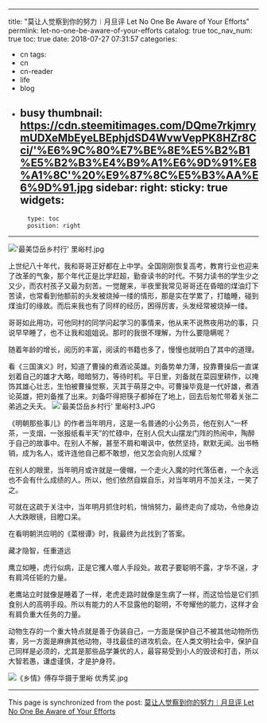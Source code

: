 
---
title: "莫让人觉察到你的努力︱月旦评 Let No One Be Aware of Your Efforts"
permlink: let-no-one-be-aware-of-your-efforts
catalog: true
toc_nav_num: true
toc: true
date: 2018-07-27 07:31:57
categories:
- cn
tags:
- cn
- cn-reader
- life
- blog
- busy
thumbnail: https://cdn.steemitimages.com/DQme7rkjmrymUDXeMbEyeLBEphjdSD4WvwVepPK8HZr8Cci/'%E6%9C%80%E7%BE%8E%E5%B2%B1%E5%B2%B3%E4%B9%A1%E6%9D%91%E8%A1%8C'%20%E9%87%8C%E5%B3%AA%E6%9D%91.jpg
sidebar:
    right:
        sticky: true
widgets:
    -
        type: toc
        position: right
---


!['最美岱岳乡村行' 里峪村.jpg](https://cdn.steemitimages.com/DQme7rkjmrymUDXeMbEyeLBEphjdSD4WvwVepPK8HZr8Cci/'%E6%9C%80%E7%BE%8E%E5%B2%B1%E5%B2%B3%E4%B9%A1%E6%9D%91%E8%A1%8C'%20%E9%87%8C%E5%B3%AA%E6%9D%91.jpg)

上世纪八十年代，我和哥哥正好都在上中学。全国刚刚恢复高考，教育行业也迎来了改革的气象，那个年代正是比学赶超，勤奋读书的时代。不努力读书的学生少之又少，而农村孩子又最为刻苦。一觉醒来，半夜里我常见哥哥还在昏暗的煤油灯下苦读，也常看到他额前的头发被烧掉一缕的情形，那是实在学累了，打瞌睡，碰到煤油灯的缘故。而后来我也有了同样的经历，困得厉害，头发经常被烧掉一缕。

哥哥如此用功，可他同村的同学问起学习的事情来，他从来不说熬夜用功的事，只说早早睡了，也不让我和姐姐说。那时的我很不理解，为什么要隐瞒呢？

随着年龄的增长，阅历的丰富，阅读的书籍也多了，慢慢也就明白了其中的道理。

看《三国演义》时，知道了曹操的煮酒论英雄。刘备势单力薄，投靠曹操后一直谋划着自己的雄才大略，暗暗努力，等待时机。平日里，刘备就在菜园里耕作，以掩饰其雄心壮志，生怕被曹操觉察，灭其于萌芽之中。可曹操毕竟是一代奸雄，煮酒论英雄，把刘备推了出来。刘备吓得把筷子都掉在了地上，回去后匆忙带着关张二弟逃之夭夭。
!['最美岱岳乡村行' 里峪村3.JPG](https://cdn.steemitimages.com/DQmU1gwECajuCVtgYjSBrpfd5pfSQLnQ42vpk925vpFAdhi/'%E6%9C%80%E7%BE%8E%E5%B2%B1%E5%B2%B3%E4%B9%A1%E6%9D%91%E8%A1%8C'%20%E9%87%8C%E5%B3%AA%E6%9D%913.JPG)


《明朝那些事儿》的作者当年明月，这是一名普通的小公务员，他在别人“一杯茶，一支烟，一张报纸看半天”的忙碌中，在别人侃大山摆龙门阵的热闹中，陶醉于自己的故事中。在别人不解，甚至不屑和嘲讽中，依然坚持，默默无闻。出书畅销，成为名人，或许连他自己都不敢想，他又怎会向别人炫耀？

在别人的眼里，当年明月或许就是一傻帽，一个走火入魔的时代落伍者，一个永远也不会有什么成绩的人。所以，他们依然自娱自乐，对当年明月不加关注，一笑了之。

可就在这疏于关注中，当年明月抓住时机，悄悄努力，最终走向了成功，令他身边人大跌眼镜，目瞪口呆。

在看明朝洪应明的《菜根谭》时，我最终为此找到了答案。

藏才隐智，任重道远

鹰立如睡，虎行似病，正是它攫人噬人手段处。故君子要聪明不露，才华不逞，才有肩鸿任钜的力量。

老鹰站立时就像是睡着了一样，老虎走路时就像是生病了一样，而这恰恰是它们抓食别人的高明手段。所以有能力的人不显露他的聪明，不夸耀他的能力，这样才会有肩负重大任务的力量。

动物生存的一个重大特点就是善于伪装自己，一方面是保护自己不被其他动物所伤害，另一方面是麻痹其他动物，寻找最佳的进攻机会。在人类文明社会中，保护自己同样是必须的，尤其是那些品学兼优的人，最容易受到小人的毁谤和打击，所以大智若愚，谦虚谨慎，才是护身符。

![《乡情》傅存华摄于里峪  优秀奖.jpg](https://cdn.steemitimages.com/DQmQikC4oAd9v4J7w7FS9CCVe9ZuNBAvCtiUHasWXeMsLaG/%E3%80%8A%E4%B9%A1%E6%83%85%E3%80%8B%E5%82%85%E5%AD%98%E5%8D%8E%E6%91%84%E4%BA%8E%E9%87%8C%E5%B3%AA%20%20%E4%BC%98%E7%A7%80%E5%A5%96.jpg)

- - -

This page is synchronized from the post: [莫让人觉察到你的努力︱月旦评 Let No One Be Aware of Your Efforts](https://steemit.com/@bring/let-no-one-be-aware-of-your-efforts)
